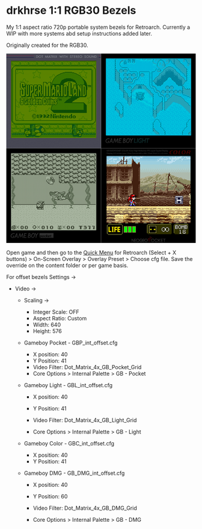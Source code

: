 # drkhrse 1:1 RGB30 Bezels
My 1:1 aspect ratio 720p portable system bezels for Retroarch. Currently a WIP with more systems abd setup instructions added later.

Originally created for the RGB30.

![Screenshot](/screenshots/overview.png)

Open game and then go to the [Quick Menu](https://github.com/OnionUI/Onion/wiki/Global-Shortcuts) for Retroarch (Select + X buttons) > On-Screen Overlay > Overlay Preset > Choose cfg file. Save the override on the content folder or per game basis.

For offset bezels
Settings ->
- Video ->
  - Scaling ->
    - Integer Scale: OFF
    - Aspect Ratio: Custom
    - Width: 640
    - Height: 576

  - Gameboy Pocket - GBP_int_offset.cfg
    - X position: 40 
    - Y Position: 41	
    - Video Filter: Dot_Matrix_4x_GB_Pocket_Grid
    - Core Options > Internal Palette > GB - Pocket
		
  - Gameboy Light - GBL_int_offset.cfg
    - X position: 40
    - Y Position: 41
			
    - Video Filter: Dot_Matrix_4x_GB_Light_Grid
    - Core Options > Internal Palette > GB - Light

  - Gameboy Color - GBC_int_offset.cfg
    - X position: 40
    - Y Position: 41
		
  - Gameboy DMG - GB_DMG_int_offset.cfg
    - X position: 40
    - Y Position: 60
   
    - Video Filter: Dot_Matrix_4x_GB_DMG_Grid
    - Core Options > Internal Palette > GB - DMG
